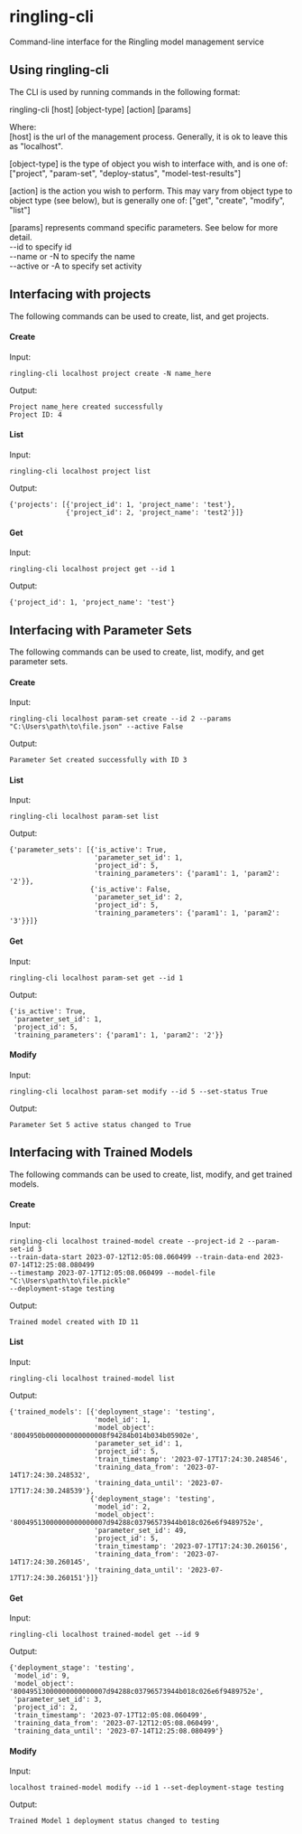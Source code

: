 # ringling-cli
Command-line interface for the Ringling model management service

## Using ringling-cli
The CLI is used by running commands in the following format:

ringling-cli [host] [object-type] [action] [params]

Where:  
[host] is the url of the management process. Generally, it is ok to leave this as "localhost".

[object-type] is the type of object you wish to interface with, and is one of: ["project", "param-set", "deploy-status", "model-test-results"]

[action] is the action you wish to perform. This may vary from object type to object type (see below), but is generally one of: ["get", "create", "modify", "list"]

[params] represents command specific parameters. See below for more detail.  
--id to specify id  
--name or -N to specify the name  
--active or -A to specify set activity

## Interfacing with projects
The following commands can be used to create, list, and get projects.


#### Create
Input:  

```
ringling-cli localhost project create -N name_here
```

Output:

```
Project name_here created successfully  
Project ID: 4
```

#### List
Input:

```
ringling-cli localhost project list
```

Output:

```  
{'projects': [{'project_id': 1, 'project_name': 'test'},  
              {'project_id': 2, 'project_name': 'test2'}]}  
```

#### Get
Input:  

```
ringling-cli localhost project get --id 1
```

Output:  

```
{'project_id': 1, 'project_name': 'test'}
```

## Interfacing with Parameter Sets
The following commands can be used to create, list, modify, and get parameter sets.

#### Create
Input:  
```
ringling-cli localhost param-set create --id 2 --params "C:\Users\path\to\file.json" --active False
```

Output:
```
Parameter Set created successfully with ID 3
```

#### List
Input:  
```
ringling-cli localhost param-set list
```

Output:

```  
{'parameter_sets': [{'is_active': True,
                     'parameter_set_id': 1,
                     'project_id': 5,
                     'training_parameters': {'param1': 1, 'param2': '2'}},
                    {'is_active': False,
                     'parameter_set_id': 2,
                     'project_id': 5,
                     'training_parameters': {'param1': 1, 'param2': '3'}}]}
```

#### Get
Input:  

```
ringling-cli localhost param-set get --id 1
```

Output:  

```
{'is_active': True,
 'parameter_set_id': 1,
 'project_id': 5,
 'training_parameters': {'param1': 1, 'param2': '2'}}
```

#### Modify
Input:  

```
ringling-cli localhost param-set modify --id 5 --set-status True
```

Output:  

```
Parameter Set 5 active status changed to True
```

## Interfacing with Trained Models
The following commands can be used to create, list, modify, and get trained models.

#### Create
Input:

```
ringling-cli localhost trained-model create --project-id 2 --param-set-id 3
--train-data-start 2023-07-12T12:05:08.060499 --train-data-end 2023-07-14T12:25:08.080499
--timestamp 2023-07-17T12:05:08.060499 --model-file "C:\Users\path\to\file.pickle"
--deployment-stage testing
```

Output:
```
Trained model created with ID 11
```

#### List
Input:

```
ringling-cli localhost trained-model list
```

Output:

```
{'trained_models': [{'deployment_stage': 'testing',
                     'model_id': 1,
                     'model_object': '8004950b000000000000008f94284b014b034b05902e',
                     'parameter_set_id': 1,
                     'project_id': 5,
                     'train_timestamp': '2023-07-17T17:24:30.248546',
                     'training_data_from': '2023-07-14T17:24:30.248532',
                     'training_data_until': '2023-07-17T17:24:30.248539'},
                    {'deployment_stage': 'testing',
                     'model_id': 2,
                     'model_object': '80049513000000000000007d94288c03796573944b018c026e6f9489752e',
                     'parameter_set_id': 49,
                     'project_id': 5,
                     'train_timestamp': '2023-07-17T17:24:30.260156',
                     'training_data_from': '2023-07-14T17:24:30.260145',
                     'training_data_until': '2023-07-17T17:24:30.260151'}]}
```

#### Get
Input:

```
ringling-cli localhost trained-model get --id 9
```

Output:

```
{'deployment_stage': 'testing',
 'model_id': 9,
 'model_object': '80049513000000000000007d94288c03796573944b018c026e6f9489752e',
 'parameter_set_id': 3,
 'project_id': 2,
 'train_timestamp': '2023-07-17T12:05:08.060499',
 'training_data_from': '2023-07-12T12:05:08.060499',
 'training_data_until': '2023-07-14T12:25:08.080499'}
 ```

 #### Modify

 Input:

 ```
 localhost trained-model modify --id 1 --set-deployment-stage testing
 ```

 Output:

```
Trained Model 1 deployment status changed to testing
```
